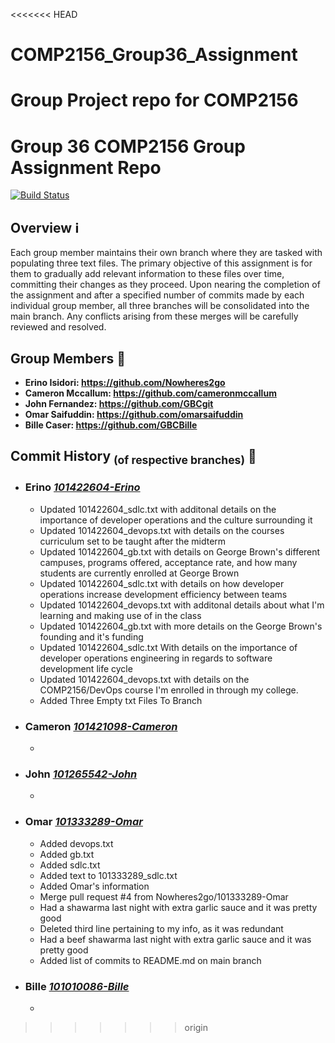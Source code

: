 <<<<<<< HEAD
# COMP2156_Group36_Assignment
Group Project repo for COMP2156 
=======
# Group 36 COMP2156 Group Assignment Repo 
[![Build Status](https://app.travis-ci.com/Nowheres2go/COMP2156_Group36_Assignment.svg?branch=main)](https://app.travis-ci.com/Nowheres2go/COMP2156_Group36_Assignment)


## Overview :information_source:
Each group member maintains their own branch where they are tasked with populating three text files. The primary objective of this assignment is for them to gradually add relevant information to these files over time, committing their changes as they proceed.
Upon nearing the completion of the assignment and after a specified number of commits made by each individual group member, all three branches will be consolidated into the main branch. Any conflicts arising from these merges will be carefully reviewed and resolved.

## Group Members :link:

- **Erino Isidori: https://github.com/Nowheres2go**
- **Cameron Mccallum: https://github.com/cameronmccallum**
- **John Fernandez: https://github.com/GBCgit**
- **Omar Saifuddin: https://github.com/omarsaifuddin**
- **Bille Caser: https://github.com/GBCBille**

## Commit History <sub>(of respective branches)</sub> :scroll:
- ### **Erino** _[101422604-Erino](https://github.com/Nowheres2go/COMP2156_Group36_Assignment/tree/101422604-Erino)_
    - Updated 101422604_sdlc.txt with additonal details on the importance of developer operations and the culture surrounding it
    - Updated 101422604_devops.txt with details on the courses curriculum set to be taught after the midterm
    - Updated 101422604_gb.txt with details on George Brown's different campuses, programs offered, acceptance rate, and how many students are currently enrolled at George Brown
    - Updated 101422604_sdlc.txt with details on how developer operations increase development efficiency between teams
    - Updated 101422604_devops.txt with additonal details about what I'm learning and making use of in the class
    - Updated 101422604_gb.txt with more details on the George Brown's founding and it's funding
    - Updated 101422604_sdlc.txt With details on the importance of developer operations engineering in regards to software development life cycle
    - Updated 101422604_devops.txt with details on the COMP2156/DevOps course I'm enrolled in through my college.
    - Added Three Empty txt Files To Branch
- ### **Cameron** _[101421098-Cameron](https://github.com/Nowheres2go/COMP2156_Group36_Assignment/tree/101421098-Cameron)_
    - 
- ### **John** _[101265542-John](https://github.com/Nowheres2go/COMP2156_Group36_Assignment/tree/101265542-John)_
    -
- ### **Omar** _[101333289-Omar](https://github.com/Nowheres2go/COMP2156_Group36_Assignment/tree/101333289-Omar)_
    - Added devops.txt
    - Added gb.txt
    - Added sdlc.txt
    - Added text to 101333289_sdlc.txt
    - Added Omar's information
    - Merge pull request #4 from Nowheres2go/101333289-Omar
    - Had a shawarma last night with extra garlic sauce and it was pretty good
    - Deleted third line pertaining to my info, as it was redundant
    - Had a beef shawarma last night with extra garlic sauce and it was pretty good
    - Added list of commits to README.md on main branch
- ### **Bille** _[101010086-Bille](https://github.com/Nowheres2go/COMP2156_Group36_Assignment/tree/101010086-Bille)_
    - 
>>>>>>> origin
